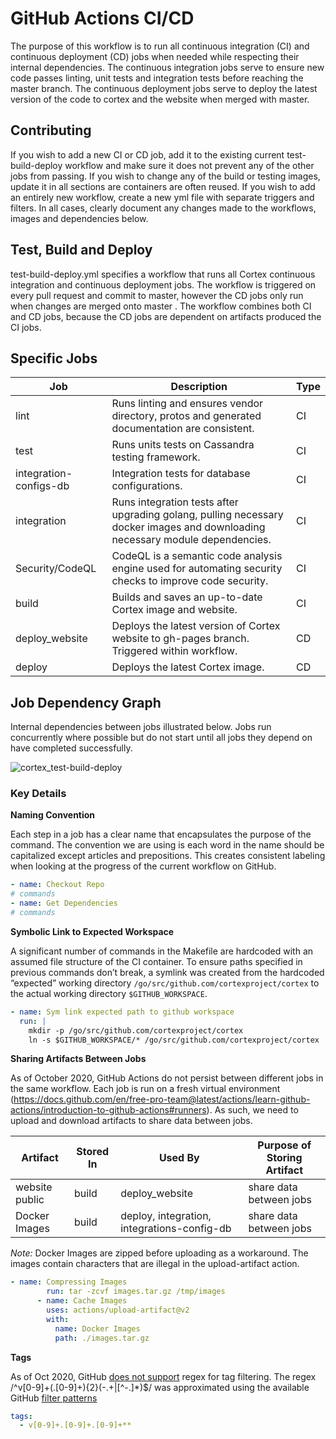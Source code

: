 # GitHub Actions CI/CD

The purpose of this workflow is to run all continuous integration (CI) and continuous deployment (CD) jobs when needed while respecting their internal dependencies. The continuous integration jobs serve to ensure new code passes linting, unit tests and integration tests before reaching the master branch. The continuous deployment jobs serve to deploy the latest version of the code to cortex and the website when merged with master.

## Contributing

If you wish to add a new CI or CD job, add it to the existing current test-build-deploy workflow and make sure it does not prevent any of the other jobs from passing. If you wish to change any of the build or testing images, update it in all sections are containers are often reused. If you wish to add an entirely new workflow, create a new yml file with separate triggers and filters. In all cases, clearly document any changes made to the workflows, images and dependencies below.

## Test, Build and Deploy

test-build-deploy.yml specifies a workflow that runs all Cortex continuous integration and continuous deployment jobs. The workflow is triggered on every pull request and commit to master, however the CD jobs only run when changes are merged onto master . The workflow combines both CI and CD jobs, because the CD jobs are dependent on artifacts produced the CI jobs.


## Specific Jobs

| Job                    | Description                                                                                                                   | Type |
|------------------------|-------------------------------------------------------------------------------------------------------------------------------|------|
| lint                   | Runs linting and ensures vendor directory, protos and generated documentation are consistent.                                 | CI   |
| test                   | Runs units tests on Cassandra testing framework.                                                                              | CI   |
| integration-configs-db | Integration tests for database configurations.                                                                                | CI   |
| integration            | Runs integration tests after upgrading golang, pulling necessary docker images and downloading necessary module dependencies. | CI   |
| Security/CodeQL        | CodeQL is a semantic code analysis engine used for automating security checks to improve code security.                       | CI   |
| build                  | Builds and saves an up-to-date Cortex image and website.                                                                      | CI   |
| deploy_website         | Deploys the latest version of Cortex website to gh-pages branch. Triggered within workflow.                                   | CD   |
| deploy                 | Deploys the latest Cortex image.                                                                                              | CD   |

## Job Dependency Graph

Internal dependencies between jobs illustrated below. Jobs run concurrently where possible but do not start until all jobs they depend on have completed successfully.


![cortex_test-build-deploy](https://user-images.githubusercontent.com/20804975/95492784-9b7feb80-0969-11eb-9934-f44a4b1da498.png)

### Key Details

**Naming Convention**

Each step in a job has a clear name that encapsulates the purpose of the command. The convention we are using is each word in the name should be capitalized except articles and prepositions. This creates consistent labeling when looking at the progress of the current workflow on GitHub.

```yaml
- name: Checkout Repo
# commands
- name: Get Dependencies
# commands
```

**Symbolic Link to Expected Workspace**

A significant number of commands in the Makefile are hardcoded with an assumed file structure of the CI container. To ensure paths specified in previous commands don’t break, a symlink was created from the hardcoded “expected” working directory `/go/src/github.com/cortexproject/cortex` to the actual working directory `$GITHUB_WORKSPACE`.

```yaml
- name: Sym link expected path to github workspace
  run: |
    mkdir -p /go/src/github.com/cortexproject/cortex
    ln -s $GITHUB_WORKSPACE/* /go/src/github.com/cortexproject/cortex
```

**Sharing Artifacts Between Jobs**

As of October 2020, GitHub Actions do not persist between different jobs in the same workflow. Each job is run on a fresh virtual environment (https://docs.github.com/en/free-pro-team@latest/actions/learn-github-actions/introduction-to-github-actions#runners). As such, we need to upload and download artifacts to share data between jobs.

| Artifact                      | Stored In | Used By                                     | Purpose of Storing Artifact |
|-------------------------------|-----------|---------------------------------------------|-----------------------------|
| website public                | build     | deploy_website                              | share data between jobs     |
| Docker Images                 | build     | deploy, integration, integrations-config-db | share data between jobs     |

*Note:* Docker Images are zipped before uploading as a workaround. The images contain characters that are illegal in the upload-artifact action.
```yaml
- name: Compressing Images
        run: tar -zcvf images.tar.gz /tmp/images
      - name: Cache Images
        uses: actions/upload-artifact@v2
        with:
          name: Docker Images
          path: ./images.tar.gz
```
**Tags**

As of Oct 2020, GitHub [does not support](https://github.community/t/using-regex-for-filtering/16427/2) regex for tag filtering. The regex /^v[0-9]+(\.[0-9]+){2}(-.+|[^-.]*)$/ was approximated using the available GitHub [filter patterns](https://docs.github.com/en/free-pro-team@latest/actions/reference/workflow-syntax-for-github-actions#filter-pattern-cheat-sheet)
```yaml
tags:
  - v[0-9]+.[0-9]+.[0-9]+**
```